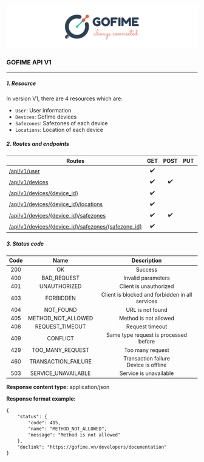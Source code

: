 

<p align="center">
  <img src="../materials/img/Gofime%20API%20header.png" alt=""/>
</p>

### GOFIME API V1

------

##### 1. Resource

In version V1, there are 4 resources which are:

- `User`: User information
- `Devices`: Gofime devices 
- `Safezones`: Safezones of each device
- `Locations`: Location of each device

##### 2. Routes and endpoints

| Routes                                                       |        GET         |        POST        | PUT  |       DELETE       |       PATCH        |
| ------------------------------------------------------------ | :----------------: | :----------------: | :--: | :----------------: | :----------------: |
| [/api/v1/user](user.md)                                      | :heavy_check_mark: |                    |      |                    | :heavy_check_mark: |
| [/api/v1/devices](devices.md)                                | :heavy_check_mark: | :heavy_check_mark: |      |                    |                    |
| [/api/v1/devices/{device_id}](device.md)                     | :heavy_check_mark: |                    |      | :heavy_check_mark: | :heavy_check_mark: |
| [/api/v1/devices/{device_id}/locations](locations.md)        | :heavy_check_mark: |                    |      |                    |                    |
| [/api/v1/devices/{device_id}/safezones](safezones.md)        | :heavy_check_mark: | :heavy_check_mark: |      |                    |                    |
| [/api/v1/devices/{device_id}/safezones/{safezone_id}](safezone.md) | :heavy_check_mark: |                    |      | :heavy_check_mark: | :heavy_check_mark: |



##### 3. Status code

| Code |        Name         |                   Description                   |
| :--: | :-----------------: | :---------------------------------------------: |
| 200  |         OK          |                     Success                     |
| 400  |     BAD_REQUEST     |               Invalid parameters                |
| 401  |    UNAUTHORIZED     |             Client is unauthorized              |
| 403  |      FORBIDDEN      | Client is blocked and forbidden in all services |
| 404  |      NOT_FOUND      |                URL is not found                 |
| 405  | METHOD_NOT_ALLOWED  |              Method is not allowed              |
| 408  |   REQUEST_TIMEOUT   |                 Request timeout                 |
| 409  |      CONFLICT       |      Same type request is processed before      |
| 429  |  TOO_MANY_REQUEST   |                Too many request                 |
| 460  | TRANSACTION_FAILURE |    Transaction failure<br>Device is offline     |
| 503  | SERVICE_UNAVAILABLE |             Service is unavailable              |

**Response content type:** application/json

**Response format example:**

```
{
	"status": {
		"code": 405,
		"name": "METHOD_NOT_ALLOWED",
		"message": "Method is not allowed"
	},
	"doclink": "https://gofime.vn/developers/documentation"
}
```









